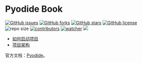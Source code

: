 # Pyodide Book

[![GitHub issues](https://img.shields.io/github/issues/xinetzone/pyodide-book)](https://github.com/xinetzone/pyodide-book/issues) [![GitHub forks](https://img.shields.io/github/forks/xinetzone/pyodide-book)](https://github.com/xinetzone/pyodide-book/network) [![GitHub stars](https://img.shields.io/github/stars/xinetzone/pyodide-book)](https://github.com/xinetzone/pyodide-book/stargazers) [![GitHub license](https://img.shields.io/github/license/xinetzone/pyodide-book)](https://github.com/xinetzone/pyodide-book/blob/main/LICENSE)  ![repo size](https://img.shields.io/github/repo-size/xinetzone/pyodide-book.svg) [![contributors](https://img.shields.io/github/contributors/xinetzone/pyodide-book.svg)](https://github.com/xinetzone/pyodide-book/graphs/contributors) [![watcher](https://img.shields.io/github/watchers/xinetzone/pyodide-book.svg)](https://github.com/xinetzone/pyodide-book/watchers) ![](https://github.com/xinetzone/pyodide-book/actions/workflows/docs.yml/badge.svg)

- [如何启动项目](about:how)
- [项目架构](about:architecture)

官方文档：[Pyodide](https://pyodide.org/en/stable/#)。